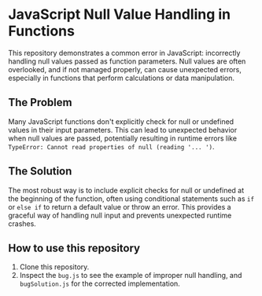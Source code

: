 # JavaScript Null Value Handling in Functions

This repository demonstrates a common error in JavaScript:  incorrectly handling null values passed as function parameters.  Null values are often overlooked, and if not managed properly, can cause unexpected errors, especially in functions that perform calculations or data manipulation. 

## The Problem

Many JavaScript functions don't explicitly check for null or undefined values in their input parameters. This can lead to unexpected behavior when null values are passed, potentially resulting in runtime errors like `TypeError: Cannot read properties of null (reading '... ')`.

## The Solution

The most robust way is to include explicit checks for null or undefined at the beginning of the function, often using conditional statements such as `if` or `else if` to return a default value or throw an error. This provides a graceful way of handling null input and prevents unexpected runtime crashes. 

## How to use this repository

1. Clone this repository.
2. Inspect the `bug.js` to see the example of improper null handling, and `bugSolution.js` for the corrected implementation.
